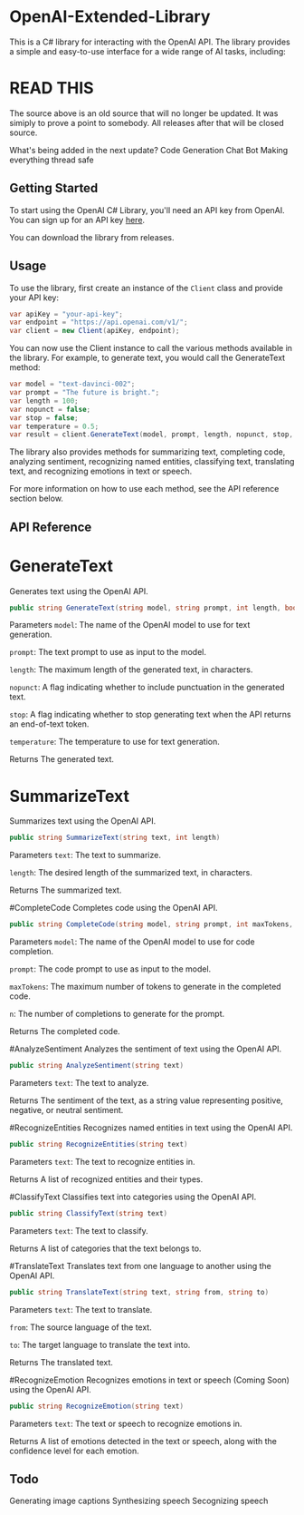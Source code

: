 # OpenAI-Extended-Library
This is a C# library for interacting with the OpenAI API. The library provides a simple and easy-to-use interface for a wide range of AI tasks, including:

# READ THIS
The source above is an old source that will no longer be updated. It was simiply to prove a point to somebody. All releases after that will be closed source. 

What's being added in the next update?
Code Generation
Chat Bot
Making everything thread safe


## Getting Started

To start using the OpenAI C# Library, you'll need an API key from OpenAI. You can sign up for an API key [here](https://beta.openai.com/signup/).

You can download the library from releases.

## Usage

To use the library, first create an instance of the `Client` class and provide your API key:
```csharp
var apiKey = "your-api-key";
var endpoint = "https://api.openai.com/v1/";
var client = new Client(apiKey, endpoint);
```

You can now use the Client instance to call the various methods available in the library. For example, to generate text, you would call the GenerateText method:

```csharp
var model = "text-davinci-002";
var prompt = "The future is bright.";
var length = 100;
var nopunct = false;
var stop = false;
var temperature = 0.5;
var result = client.GenerateText(model, prompt, length, nopunct, stop, temperature);
```

The library also provides methods for summarizing text, completing code, analyzing sentiment, recognizing named entities, classifying text, translating text, and recognizing emotions in text or speech.

For more information on how to use each method, see the API reference section below.

## API Reference
# GenerateText
Generates text using the OpenAI API.

```csharp
public string GenerateText(string model, string prompt, int length, bool nopunct, bool stop, int temperature)
```

Parameters
`model`: The name of the OpenAI model to use for text generation.

`prompt`: The text prompt to use as input to the model.

`length`: The maximum length of the generated text, in characters.

`nopunct`: A flag indicating whether to include punctuation in the generated text.

`stop`: A flag indicating whether to stop generating text when the API returns an end-of-text token.

`temperature`: The temperature to use for text generation.


Returns
The generated text.

# SummarizeText
Summarizes text using the OpenAI API.

```csharp
public string SummarizeText(string text, int length)
```

Parameters
`text`: The text to summarize.

`length`: The desired length of the summarized text, in characters.

Returns
The summarized text.

#CompleteCode
Completes code using the OpenAI API.
```csharp
public string CompleteCode(string model, string prompt, int maxTokens, int n)
```

Parameters
`model`: The name of the OpenAI model to use for code completion.

`prompt`: The code prompt to use as input to the model.

`maxTokens`: The maximum number of tokens to generate in the completed code.

`n`: The number of completions to generate for the prompt.

Returns
The completed code.

#AnalyzeSentiment
Analyzes the sentiment of text using the OpenAI API.

```csharp
public string AnalyzeSentiment(string text)
```

Parameters
`text`: The text to analyze.

Returns
The sentiment of the text, as a string value representing positive, negative, or neutral sentiment.


#RecognizeEntities
Recognizes named entities in text using the OpenAI API.

```csharp
public string RecognizeEntities(string text)
```

Parameters
`text`: The text to recognize entities in.

Returns
A list of recognized entities and their types.

#ClassifyText
Classifies text into categories using the OpenAI API.

```csharp
public string ClassifyText(string text)
```

Parameters
`text`: The text to classify.

Returns
A list of categories that the text belongs to.

#TranslateText
Translates text from one language to another using the OpenAI API.

```csharp
public string TranslateText(string text, string from, string to)
```

Parameters
`text`: The text to translate.

`from`: The source language of the text.

`to`: The target language to translate the text into.

Returns
The translated text.

#RecognizeEmotion
Recognizes emotions in text or speech (Coming Soon) using the OpenAI API.

```csharp
public string RecognizeEmotion(string text)
```

Parameters
`text`: The text or speech to recognize emotions in.

Returns
A list of emotions detected in the text or speech, along with the confidence level for each emotion.

## Todo
Generating image captions
Synthesizing speech
Secognizing speech
